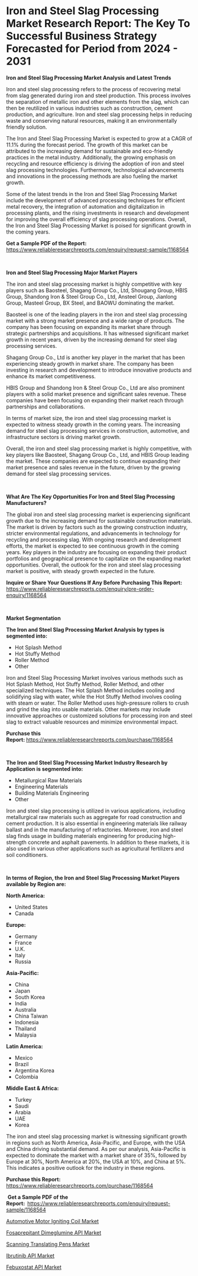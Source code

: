 <p><h1>Iron and Steel Slag Processing Market Research Report: The Key To Successful Business Strategy Forecasted for Period from 2024 - 2031</h1></p><p><strong>Iron and Steel Slag Processing Market Analysis and Latest Trends</strong></p>
<p><p>Iron and steel slag processing refers to the process of recovering metal from slag generated during iron and steel production. This process involves the separation of metallic iron and other elements from the slag, which can then be reutilized in various industries such as construction, cement production, and agriculture. Iron and steel slag processing helps in reducing waste and conserving natural resources, making it an environmentally friendly solution.</p><p>The Iron and Steel Slag Processing Market is expected to grow at a CAGR of 11.1% during the forecast period. The growth of this market can be attributed to the increasing demand for sustainable and eco-friendly practices in the metal industry. Additionally, the growing emphasis on recycling and resource efficiency is driving the adoption of iron and steel slag processing technologies. Furthermore, technological advancements and innovations in the processing methods are also fueling the market growth.</p><p>Some of the latest trends in the Iron and Steel Slag Processing Market include the development of advanced processing techniques for efficient metal recovery, the integration of automation and digitalization in processing plants, and the rising investments in research and development for improving the overall efficiency of slag processing operations. Overall, the Iron and Steel Slag Processing Market is poised for significant growth in the coming years.</p></p>
<p><strong>Get a Sample PDF of the Report:&nbsp;</strong> <a href="https://www.reliableresearchreports.com/enquiry/request-sample/1168564">https://www.reliableresearchreports.com/enquiry/request-sample/1168564</a></p>
<p>&nbsp;</p>
<p><strong>Iron and Steel Slag Processing Major Market Players</strong></p>
<p><p>The iron and steel slag processing market is highly competitive with key players such as Baosteel, Shagang Group Co., Ltd, Shougang Group, HBIS Group, Shandong Iron & Steel Group Co., Ltd, Ansteel Group, Jianlong Group, Masteel Group, BX Steel, and BAOWU dominating the market. </p><p>Baosteel is one of the leading players in the iron and steel slag processing market with a strong market presence and a wide range of products. The company has been focusing on expanding its market share through strategic partnerships and acquisitions. It has witnessed significant market growth in recent years, driven by the increasing demand for steel slag processing services. </p><p>Shagang Group Co., Ltd is another key player in the market that has been experiencing steady growth in market share. The company has been investing in research and development to introduce innovative products and enhance its market competitiveness. </p><p>HBIS Group and Shandong Iron & Steel Group Co., Ltd are also prominent players with a solid market presence and significant sales revenue. These companies have been focusing on expanding their market reach through partnerships and collaborations.</p><p>In terms of market size, the iron and steel slag processing market is expected to witness steady growth in the coming years. The increasing demand for steel slag processing services in construction, automotive, and infrastructure sectors is driving market growth. </p><p>Overall, the iron and steel slag processing market is highly competitive, with key players like Baosteel, Shagang Group Co., Ltd, and HBIS Group leading the market. These companies are expected to continue expanding their market presence and sales revenue in the future, driven by the growing demand for steel slag processing services.</p></p>
<p>&nbsp;</p>
<p><strong>What Are The Key Opportunities For Iron and Steel Slag Processing Manufacturers?</strong></p>
<p><p>The global iron and steel slag processing market is experiencing significant growth due to the increasing demand for sustainable construction materials. The market is driven by factors such as the growing construction industry, stricter environmental regulations, and advancements in technology for recycling and processing slag. With ongoing research and development efforts, the market is expected to see continuous growth in the coming years. Key players in the industry are focusing on expanding their product portfolios and geographical presence to capitalize on the expanding market opportunities. Overall, the outlook for the iron and steel slag processing market is positive, with steady growth expected in the future.</p></p>
<p><strong>Inquire or Share Your Questions If Any Before Purchasing This Report:</strong> <a href="https://www.reliableresearchreports.com/enquiry/pre-order-enquiry/1168564">https://www.reliableresearchreports.com/enquiry/pre-order-enquiry/1168564</a></p>
<p>&nbsp;</p>
<p><strong>Market Segmentation</strong></p>
<p><strong>The Iron and Steel Slag Processing Market Analysis by types is segmented into:</strong></p>
<p><ul><li>Hot Splash Method</li><li>Hot Stuffy Method</li><li>Roller Method</li><li>Other</li></ul></p>
<p><p>Iron and Steel Slag Processing Market involves various methods such as Hot Splash Method, Hot Stuffy Method, Roller Method, and other specialized techniques. The Hot Splash Method includes cooling and solidifying slag with water, while the Hot Stuffy Method involves cooling with steam or water. The Roller Method uses high-pressure rollers to crush and grind the slag into usable materials. Other markets may include innovative approaches or customized solutions for processing iron and steel slag to extract valuable resources and minimize environmental impact.</p></p>
<p><strong>Purchase this Report:&nbsp;</strong><a href="https://www.reliableresearchreports.com/purchase/1168564">https://www.reliableresearchreports.com/purchase/1168564</a></p>
<p>&nbsp;</p>
<p><strong>The Iron and Steel Slag Processing Market Industry Research by Application is segmented into:</strong></p>
<p><ul><li>Metallurgical Raw Materials</li><li>Engineering Materials</li><li>Building Materials Engineering</li><li>Other</li></ul></p>
<p><p>Iron and steel slag processing is utilized in various applications, including metallurgical raw materials such as aggregate for road construction and cement production. It is also essential in engineering materials like railway ballast and in the manufacturing of refractories. Moreover, iron and steel slag finds usage in building materials engineering for producing high-strength concrete and asphalt pavements. In addition to these markets, it is also used in various other applications such as agricultural fertilizers and soil conditioners.</p></p>
<p>&nbsp;</p>
<p><strong>In terms of Region, the Iron and Steel Slag Processing Market Players available by Region are:</strong></p>
<p>
    <p> <strong> North America: </strong>
        <ul>
            <li>United States</li>
            <li>Canada</li>
        </ul>
        </p> 
    <p> <strong> Europe: </strong>
        <ul>
            <li>Germany</li>
            <li>France</li>
            <li>U.K.</li>
            <li>Italy</li>
            <li>Russia</li>
        </ul>
        </p> 
    <p> <strong> Asia-Pacific: </strong>
        <ul>
            <li>China</li>
            <li>Japan</li>
            <li>South Korea</li>
            <li>India</li>
            <li>Australia</li>
            <li>China Taiwan</li>
            <li>Indonesia</li>
            <li>Thailand</li>
            <li>Malaysia</li>
        </ul>
        </p> 
    <p> <strong> Latin America: </strong>
        <ul>
            <li>Mexico</li>
            <li>Brazil</li>
            <li>Argentina Korea</li>
            <li>Colombia</li>
        </ul>
        </p> 
    <p> <strong> Middle East & Africa: </strong>
        <ul>
            <li>Turkey</li>
            <li>Saudi</li>
            <li>Arabia</li>
            <li>UAE</li>
            <li>Korea</li>
        </ul>
    </p>
    </p>
<p><p>The iron and steel slag processing market is witnessing significant growth in regions such as North America, Asia-Pacific, and Europe, with the USA and China driving substantial demand. As per our analysis, Asia-Pacific is expected to dominate the market with a market share of 35%, followed by Europe at 30%, North America at 20%, the USA at 10%, and China at 5%. This indicates a positive outlook for the industry in these regions.</p></p>
<p><strong>Purchase this Report: </strong><a href="https://www.reliableresearchreports.com/purchase/1168564">https://www.reliableresearchreports.com/purchase/1168564</a></p>
<p>&nbsp;<strong>Get a Sample PDF of the Report:&nbsp;&nbsp;</strong><a href="https://www.reliableresearchreports.com/enquiry/request-sample/1168564">https://www.reliableresearchreports.com/enquiry/request-sample/1168564</a></p>
<p><strong></strong></p>
<p><p><a href="https://view.publitas.com/reportprime-1/automotive-motor-igniting-coil-market-offers-provide-insightful-data-for-the-time-period-from-2024-to-2031-and-also-provide-analysis-based-on-application-type-and-region/">Automotive Motor Igniting Coil Market</a></p><p><a href="https://sore-arch-6db.notion.site/Fosaprepitant-Dimeglumine-API-Market-Size-Growth-and-Forecast-from-2024-2031-0fbe7ed161f740a1931d543047f4e389">Fosaprepitant Dimeglumine API Market</a></p><p><a href="https://view.publitas.com/reportprime-1/scanning-translating-pens-market-research-report-provides-thorough-industry-overview-which-offers-an-in-depth-analysis-of-product-trends-and-new-market-divisions/">Scanning Translating Pens Market</a></p><p><a href="https://funky-papaya-cf4.notion.site/Ibrutinib-API-Market-Size-Market-Share-and-Global-Market-Analysis-Report-2024-2031-3f3411d214074b539840c03b57ac45a2">Ibrutinib API Market</a></p><p><a href="https://confirmed-shield-e13.notion.site/Febuxostat-API-Market-Research-Report-Unlocks-Analysis-on-the-Market-Financial-Status-Market-Size--cc53c3c13ad44121908a6a00ebf3078a">Febuxostat API Market</a></p></p>